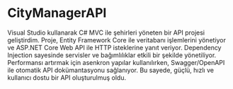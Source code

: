 # CityManagerAPI
 Visual Studio kullanarak C# MVC ile şehirleri yöneten bir API projesi geliştirdim. Proje, Entity Framework Core ile veritabanı işlemlerini yönetiyor ve ASP.NET Core Web API ile HTTP isteklerine yanıt veriyor. Dependency Injection sayesinde servisler ve bağımlılıklar etkili bir şekilde yönetiliyor. Performansı artırmak için asenkron yapılar kullanılırken, Swagger/OpenAPI ile otomatik API dokümantasyonu sağlanıyor. Bu sayede, güçlü, hızlı ve kullanıcı dostu bir API oluşturulmuş oldu.
